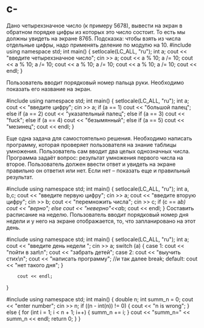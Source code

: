 # c-
Дано четырехзначное число (к примеру 5678), вывести на экран  в обратном порядке цифры из которых это число состоит. То есть мы должны увидеть на экране 8765. Подсказка: чтобы взять из числа отдельные цифры, надо применять  деление по модулю на 10.
#include <iostream>
using namespace std;
int main()
{
	setlocale(LC_ALL, "ru");
	int a;
	cout << "введите четырехзначное число";
	cin >> a;
	cout << a % 10;
	a /= 10;
	cout << a % 10;
	a /= 10;
	cout << a % 10;
	a /= 10;
	cout << a % 10;
	a /= 10;
	cout << endl;
}
  
  Пользователь вводит порядковый номер пальца руки. Необходимо показать его название на экран.
  
  #include <iostream>
using namespace std;
int main()
{
	setlocale(LC_ALL, "ru");
	int a;
	cout << "введите цифру";
	cin >> a;
	if (a == 1)
		cout << "большой палец";
	else if (a == 2)
		cout << "указательный палец";
	else if (a == 3)
		cout << "fuck";
	else if (a == 4)
		cout << "безымянный";
	else if (a == 5)
		cout << "мезинец";
	cout << endl;
}

Еще одна задача для самостоятельно решения.  Необходимо написать программу, которая проверяет пользователя на знание таблицы умножения. Пользователь сам вводит два целых однозначных числа. Программа задаёт вопрос: результат умножения первого числа на второе.  Пользователь должен ввести ответ и увидеть на экране правильно он ответил или нет. Если нет  – показать еще и правильный результат.

#include <iostream>
using namespace std;
int main()
{
	setlocale(LC_ALL, "ru");
	int a, b,c;
	cout << "введите первую цифру";
	cin >> a;
	cout << "введите вторую цифру";
	cin >> b;
	cout << "перемножить числа";
	cin >> c;
	if (c == a*b)
		cout << "верно";
	else 
		cout << "неверно"<<a*b;
	cout << endl;
}
Составить расписание на неделю. Пользователь вводит порядковый номер дня недели и у него на экране отображается, то, что запланировано на этот день.

#include <iostream>
using namespace std;
int main()
{
	setlocale(LC_ALL, "ru");
	int a;
	cout << "введите день недели ";
	cin >> a;
	switch (a)
	{
	case 1:
		cout << "пойти в зал\n";
		cout << "забрать детей";
	case 2:
		cout << "выучить стих\n";
		cout << "написать программу";
		//и так далее
		break;
	default:
		cout << "нет такого дня";
	}
	
		cout << endl;
}



#include <iostream>
using namespace std;
int main()
{
	double n;
	int summ_n = 0;
	cout << "enter number";
	cin >> n;
	if ((n - int(n)) != 0)
	{
		cout << "n is wrong";
	}
	else
	{
		for (int i = 1; i < n + 1; i++)
		{
			summ_n += i;
		}
		cout << "summ_n=" << summ_n << endl;
		return 0;
	}
}
